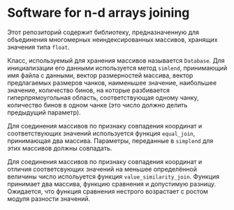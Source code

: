 # Software for n-d arrays joining

Этот репозиторий содержит библиотеку, предназначенную для объединения многомерных неиндексированных массивов, хранящих значения типа `float`.


Класс, используемый для хранения массивов называется `Database`. Для инициализации его данными используется метод `simlend`, принимающий имя файла с данными, вектор размерностей массива, вектор предлагаемых размеров чанков, наименьшее значение, наибольшее значение, количество бинов, на которые разбивается гиперпрямоугольная область, соответствующая одному чанку, количество бинов в одном чанке (это число должно делить предыдущий параметр).

Для соединения массивов по признаку совпадения координат и соответствующих значений используется функция `equal_join`, принимающая два массива. Параметры, переданные в `simplend` для этих массивов должны совпадать.

Для соединения массивов по признаку совпадения координат и отличия соответсвующих значений на меньшее определённой величины число испольуется функция `value_similarity_join`. Функция принимает два массива, функцию сравнения и допустимую разницу. Ожидается, что функция сравнения нестрого возрастает с ростом модуля разности значений.
